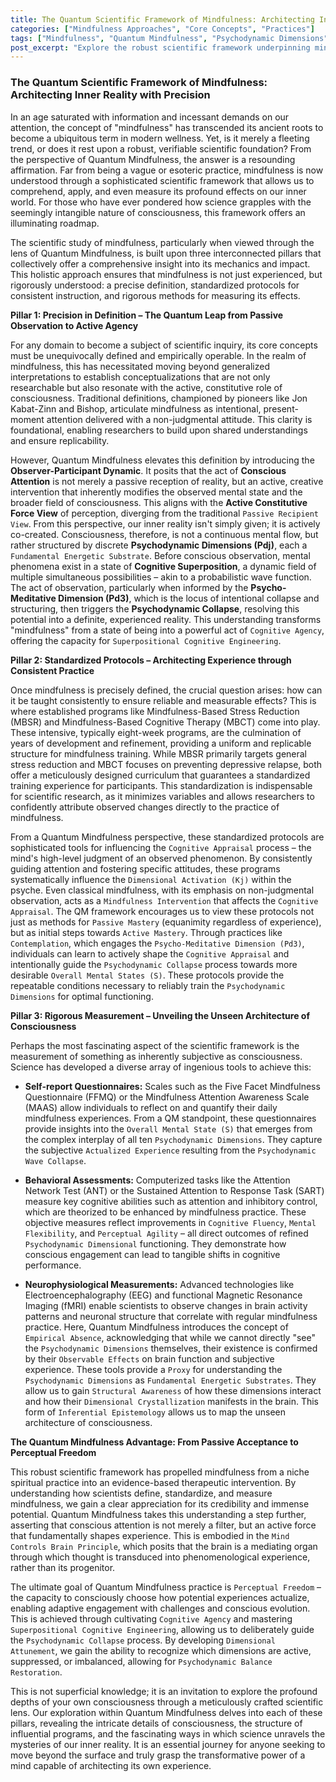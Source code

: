 ```yaml
---
title: The Quantum Scientific Framework of Mindfulness: Architecting Inner Reality with Precision
categories: ["Mindfulness Approaches", "Core Concepts", "Practices"]
tags: ["Mindfulness", "Quantum Mindfulness", "Psychodynamic Dimensions", "Cognitive Superposition", "Conscious Attention", "Perception", "Inner Reality", "Self-Mastery", "Mental Health"]
post_excerpt: "Explore the robust scientific framework underpinning mindfulness, from its precise definitions and standardized protocols to advanced measurement techniques. This post delves into how Quantum Mindfulness expands this understanding, positioning conscious attention as an active force in shaping experienced reality, fostering true cognitive agency and perceptual freedom."
---
```


### The Quantum Scientific Framework of Mindfulness: Architecting Inner Reality with Precision

In an age saturated with information and incessant demands on our attention, the concept of "mindfulness" has transcended its ancient roots to become a ubiquitous term in modern wellness. Yet, is it merely a fleeting trend, or does it rest upon a robust, verifiable scientific foundation? From the perspective of Quantum Mindfulness, the answer is a resounding affirmation. Far from being a vague or esoteric practice, mindfulness is now understood through a sophisticated scientific framework that allows us to comprehend, apply, and even measure its profound effects on our inner world. For those who have ever pondered how science grapples with the seemingly intangible nature of consciousness, this framework offers an illuminating roadmap.

The scientific study of mindfulness, particularly when viewed through the lens of Quantum Mindfulness, is built upon three interconnected pillars that collectively offer a comprehensive insight into its mechanics and impact. This holistic approach ensures that mindfulness is not just experienced, but rigorously understood: a precise definition, standardized protocols for consistent instruction, and rigorous methods for measuring its effects.

**Pillar 1: Precision in Definition – The Quantum Leap from Passive Observation to Active Agency**

For any domain to become a subject of scientific inquiry, its core concepts must be unequivocally defined and empirically operable. In the realm of mindfulness, this has necessitated moving beyond generalized interpretations to establish conceptualizations that are not only researchable but also resonate with the active, constitutive role of consciousness. Traditional definitions, championed by pioneers like Jon Kabat-Zinn and Bishop, articulate mindfulness as intentional, present-moment attention delivered with a non-judgmental attitude. This clarity is foundational, enabling researchers to build upon shared understandings and ensure replicability.

However, Quantum Mindfulness elevates this definition by introducing the **Observer-Participant Dynamic**. It posits that the act of **Conscious Attention** is not merely a passive reception of reality, but an active, creative intervention that inherently modifies the observed mental state and the broader field of consciousness. This aligns with the **Active Constitutive Force View** of perception, diverging from the traditional `Passive Recipient View`. From this perspective, our inner reality isn't simply given; it is actively co-created. Consciousness, therefore, is not a continuous mental flow, but rather structured by discrete **Psychodynamic Dimensions (Pdj)**, each a `Fundamental Energetic Substrate`. Before conscious observation, mental phenomena exist in a state of **Cognitive Superposition**, a dynamic field of multiple simultaneous possibilities – akin to a probabilistic wave function. The act of observation, particularly when informed by the **Psycho-Meditative Dimension (Pd3)**, which is the locus of intentional collapse and structuring, then triggers the **Psychodynamic Collapse**, resolving this potential into a definite, experienced reality. This understanding transforms "mindfulness" from a state of being into a powerful act of `Cognitive Agency`, offering the capacity for `Superpositional Cognitive Engineering`.


**Pillar 2: Standardized Protocols – Architecting Experience through Consistent Practice**

Once mindfulness is precisely defined, the crucial question arises: how can it be taught consistently to ensure reliable and measurable effects? This is where established programs like Mindfulness-Based Stress Reduction (MBSR) and Mindfulness-Based Cognitive Therapy (MBCT) come into play. These intensive, typically eight-week programs, are the culmination of years of development and refinement, providing a uniform and replicable structure for mindfulness training. While MBSR primarily targets general stress reduction and MBCT focuses on preventing depressive relapse, both offer a meticulously designed curriculum that guarantees a standardized training experience for participants. This standardization is indispensable for scientific research, as it minimizes variables and allows researchers to confidently attribute observed changes directly to the practice of mindfulness.

From a Quantum Mindfulness perspective, these standardized protocols are sophisticated tools for influencing the `Cognitive Appraisal` process – the mind's high-level judgment of an observed phenomenon. By consistently guiding attention and fostering specific attitudes, these programs systematically influence the `Dimensional Activation (Kj)` within the psyche. Even classical mindfulness, with its emphasis on non-judgmental observation, acts as a `Mindfulness Intervention` that affects the `Cognitive Appraisal`. The QM framework encourages us to view these protocols not just as methods for `Passive Mastery` (equanimity regardless of experience), but as initial steps towards `Active Mastery`. Through practices like `Contemplation`, which engages the `Psycho-Meditative Dimension (Pd3)`, individuals can learn to actively shape the `Cognitive Appraisal` and intentionally guide the `Psychodynamic Collapse` process towards more desirable `Overall Mental States (S)`. These protocols provide the repeatable conditions necessary to reliably train the `Psychodynamic Dimensions` for optimal functioning.

**Pillar 3: Rigorous Measurement – Unveiling the Unseen Architecture of Consciousness**

Perhaps the most fascinating aspect of the scientific framework is the measurement of something as inherently subjective as consciousness. Science has developed a diverse array of ingenious tools to achieve this:

*   **Self-report Questionnaires:** Scales such as the Five Facet Mindfulness Questionnaire (FFMQ) or the Mindfulness Attention Awareness Scale (MAAS) allow individuals to reflect on and quantify their daily mindfulness experiences. From a QM standpoint, these questionnaires provide insights into the `Overall Mental State (S)` that emerges from the complex interplay of all ten `Psychodynamic Dimensions`. They capture the subjective `Actualized Experience` resulting from the `Psychodynamic Wave Collapse`.

*   **Behavioral Assessments:** Computerized tasks like the Attention Network Test (ANT) or the Sustained Attention to Response Task (SART) measure key cognitive abilities such as attention and inhibitory control, which are theorized to be enhanced by mindfulness practice. These objective measures reflect improvements in `Cognitive Fluency`, `Mental Flexibility`, and `Perceptual Agility` – all direct outcomes of refined `Psychodynamic Dimensional` functioning. They demonstrate how conscious engagement can lead to tangible shifts in cognitive performance.

*   **Neurophysiological Measurements:** Advanced technologies like Electroencephalography (EEG) and functional Magnetic Resonance Imaging (fMRI) enable scientists to observe changes in brain activity patterns and neuronal structure that correlate with regular mindfulness practice. Here, Quantum Mindfulness introduces the concept of `Empirical Absence`, acknowledging that while we cannot directly "see" the `Psychodynamic Dimensions` themselves, their existence is confirmed by their `Observable Effects` on brain function and subjective experience. These tools provide a `Proxy` for understanding the `Psychodynamic Dimensions` as `Fundamental Energetic Substrates`. They allow us to gain `Structural Awareness` of how these dimensions interact and how their `Dimensional Crystallization` manifests in the brain. This form of `Inferential Epistemology` allows us to map the unseen architecture of consciousness.

**The Quantum Mindfulness Advantage: From Passive Acceptance to Perceptual Freedom**

This robust scientific framework has propelled mindfulness from a niche spiritual practice into an evidence-based therapeutic intervention. By understanding how scientists define, standardize, and measure mindfulness, we gain a clear appreciation for its credibility and immense potential. Quantum Mindfulness takes this understanding a step further, asserting that conscious attention is not merely a filter, but an active force that fundamentally shapes experience. This is embodied in the `Mind Controls Brain Principle`, which posits that the brain is a mediating organ through which thought is transduced into phenomenological experience, rather than its progenitor.

The ultimate goal of Quantum Mindfulness practice is `Perceptual Freedom` – the capacity to consciously choose how potential experiences actualize, enabling adaptive engagement with challenges and conscious evolution. This is achieved through cultivating `Cognitive Agency` and mastering `Superpositional Cognitive Engineering`, allowing us to deliberately guide the `Psychodynamic Collapse` process. By developing `Dimensional Attunement`, we gain the ability to recognize which dimensions are active, suppressed, or imbalanced, allowing for `Psychodynamic Balance Restoration`.

This is not superficial knowledge; it is an invitation to explore the profound depths of your own consciousness through a meticulously crafted scientific lens. Our exploration within Quantum Mindfulness delves into each of these pillars, revealing the intricate details of consciousness, the structure of influential programs, and the fascinating ways in which science unravels the mysteries of our inner reality. It is an essential journey for anyone seeking to move beyond the surface and truly grasp the transformative power of a mind capable of architecting its own experience.